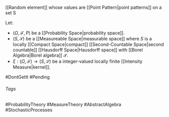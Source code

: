 [[Random element]] whose values are [[Point Pattern|point patterns]] on a set $\mathsf{S}$ 

Let: 
- $(\Omega, \mathcal{F}, P)$ be a [[Probability Space|probability space]].
- $(S, \mathcal{S})$ be a [[Measureable Space|measurable space]] where $S$ is a locally [[Compact Space|compact]] [[Second-Countable Space|second countable]] [[Hausdorff Space|Hausdorff space]] with [[Borel Algebra|Borel algebra]] $\mathcal{S}$.
- $\xi:(\Omega, \mathcal{F})\rightarrow(S, \mathcal{S})$ be a integer-valued locally finite [[Intensity Measure|kernel]].

#DontGetIt #Pending 

###### Tags
#ProbabilityTheory #MeasureTheory #AbstractAlgebra #StochasticProcesses 